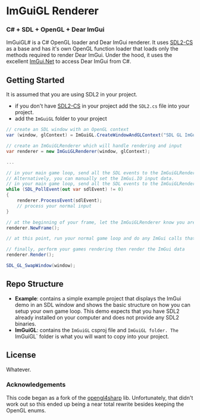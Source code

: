 # ImGuiGL Renderer
### C# + SDL + OpenGL + Dear ImGui

ImGuiGL# is a C# OpenGL loader and Dear ImGui renderer. It uses [SDL2-CS](https://github.com/flibitijibibo/SDL2-CS) as a base and has it's own OpenGL function loader that loads only the methods required to render Dear ImGui. Under the hood, it uses the excellent [ImGui.Net](https://github.com/mellinoe/ImGui.NET) to access Dear ImGui from C#.


## Getting Started

It is assumed that you are using SDL2 in your project.

- if you don't have [SDL2-CS](https://github.com/flibitijibibo/SDL2-CS) in your project add the `SDL2.cs` file into your project.
- add the `ImGuiGL` folder to your project

```csharp
// create an SDL window with an OpenGL context
var (window, glContext) = ImGuiGL.CreateWindowAndGLContext("SDL GL ImGui Renderer", 800, 600);

// create an ImGuiGLRenderer which will handle rendering and input
var renderer = new ImGuiGLRenderer(window, glContext);

...

// in your main game loop, send all the SDL events to the ImGuiGLRenderer.
// Alternatively, you can manually set the ImGui.IO input data.
// in your main game loop, send all the SDL events to the ImGuiGLRenderer. Alternatively, you can manually set the ImGui.IO data
while (SDL_PollEvent(out var sdlEvent) != 0)
{
	renderer.ProcessEvent(sdlEvent);
	// process your normal input
}

// at the beginning of your frame, let the ImGuiGLRenderer know you are starting a frame
renderer.NewFrame();

// at this point, run your normal game loop and do any ImGui calls that you need

// finally, perform your games rendering then render the ImGui data
renderer.Render();

SDL_GL_SwapWindow(window);
```

## Repo Structure

- **Example**: contains a simple example project that displays the ImGui demo in an SDL window and shows the basic structure on how you can setup your own game loop. This demo expects that you have SDL2 already installed on your computer and does not provide any SDL2 binaries.
- **ImGuiGL**: contains the `ImGuiGL` csproj file and `ImGuiGL folder. The `ImGuiGL` folder is what you will want to copy into your project.

## License
Whatever.


### Acknowledgements
This code began as a fork of the [opengl4sharp](https://github.com/giawa/opengl4csharp/tree/dotnetcore) lib. Unfortunately, that didn't work out so this ended up being a near total rewrite besides keeping the OpenGL enums.
